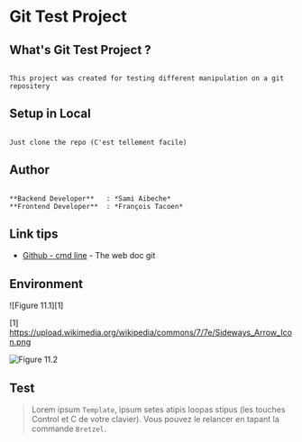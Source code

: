# Git Test Project

## What's Git Test Project ?

```

This project was created for testing different manipulation on a git repositery

```


## Setup in Local

```

Just clone the repo (C'est tellement facile)

```

## Author 

```

**Backend Developer**   : *Sami Aibeche*
**Frontend Developer**  : *François Tacoen*

```


## Link tips

* [Github - cmd line](https://gist.github.com/aquelito/8596717) - The web doc git


## Environment
        
![Figure 11.1][1]

[1] https://upload.wikimedia.org/wikipedia/commons/7/7e/Sideways_Arrow_Icon.png

![Figure 11.2][2]

[2]: https://upload.wikimedia.org/wikipedia/commons/7/7e/Sideways_Arrow_Icon.png

## Test

> Lorem ipsum `Template`, ipsum setes atipis loopas stipus (les touches Control et C de votre clavier). Vous pouvez le relancer en tapant la commande `Bretzel`.

